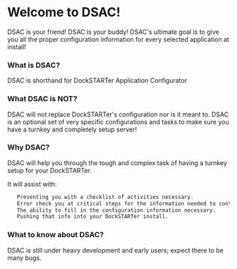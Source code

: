 # Welcome to DSAC!

DSAC is your friend! DSAC is your buddy!  DSAC's ultimate goal is to give you all the proper configuration information for every selected application at install!

### What is DSAC?

DSAC is shorthand for DockSTARTer Application Configurator

### What DSAC is NOT?

DSAC will not replace DockSTARTer's configuration nor is it meant to. DSAC is an optional set of very specific configurations and tasks to make sure you have a turnkey and completely setup server!

### Why DSAC?

DSAC will help you through the tough and complex task of having a turnkey setup for your DockSTARTer.


It will assist with:
```bash
   Presenting you with a checklist of activities necessary.
   Error check you at critical steps for the information needed to continue.
   The ability to fill in the configuration information necessary.
   Pushing that info into your DockSTARTer install.
```

### What to know about DSAC?

DSAC is still under heavy development and early users; expect there to be many bugs.
